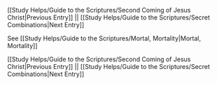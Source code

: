 [[Study Helps/Guide to the Scriptures/Second Coming of Jesus Christ|Previous Entry]]  ||  [[Study Helps/Guide to the Scriptures/Secret Combinations|Next Entry]]

 See [[Study Helps/Guide to the Scriptures/Mortal, Mortality|Mortal, Mortality]]

[[Study Helps/Guide to the Scriptures/Second Coming of Jesus Christ|Previous Entry]]  ||  [[Study Helps/Guide to the Scriptures/Secret Combinations|Next Entry]]